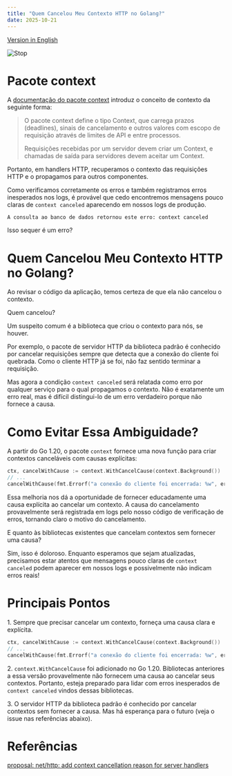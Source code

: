 ```yaml
---
title: "Quem Cancelou Meu Contexto HTTP no Golang?"
date: 2025-10-21
---
```


[Version in English](/blog/2025/10/21/context-canceled-en.html)

![Stop](/blog/docs/assets/gopher_stop_sign.png)

# Pacote context

A [documentação do pacote context](https://pkg.go.dev/context) introduz o conceito de contexto da seguinte forma:

> O pacote context define o tipo Context, que carrega prazos (deadlines), sinais de cancelamento e outros valores com escopo de requisição através de limites de API e entre processos.
> 
> Requisições recebidas por um servidor devem criar um Context, e chamadas de saída para servidores devem aceitar um Context.

Portanto, em handlers HTTP, recuperamos o contexto das requisições HTTP e o propagamos para outros componentes.

Como verificamos corretamente os erros e também registramos erros inesperados nos logs, é provável que cedo encontremos mensagens pouco claras de `context canceled` aparecendo em nossos logs de produção.

```
A consulta ao banco de dados retornou este erro: context canceled
```

Isso sequer é um erro?

# Quem Cancelou Meu Contexto HTTP no Golang?

Ao revisar o código da aplicação, temos certeza de que ela não cancelou o contexto.

Quem cancelou?

Um suspeito comum é a biblioteca que criou o contexto para nós, se houver.

Por exemplo, o pacote de servidor HTTP da biblioteca padrão é conhecido por cancelar requisições sempre que detecta que a conexão do cliente foi quebrada. Como o cliente HTTP já se foi, não faz sentido terminar a requisição.

Mas agora a condição `context canceled` será relatada como erro por qualquer serviço para o qual propagamos o contexto. Não é exatamente um erro real, mas é difícil distingui-lo de um erro verdadeiro porque não fornece a causa.

# Como Evitar Essa Ambiguidade?

A partir do Go 1.20, o pacote `context` fornece uma nova função para criar contextos canceláveis com causas explícitas:

```go
ctx, cancelWithCause := context.WithCancelCause(context.Background())
// ...
cancelWithCause(fmt.Errorf("a conexão do cliente foi encerrada: %w", err))
```

Essa melhoria nos dá a oportunidade de fornecer educadamente uma causa explícita ao cancelar um contexto. A causa do cancelamento provavelmente será registrada em logs pelo nosso código de verificação de erros, tornando claro o motivo do cancelamento.

E quanto às bibliotecas existentes que cancelam contextos sem fornecer uma causa?

Sim, isso é doloroso. Enquanto esperamos que sejam atualizadas, precisamos estar atentos que mensagens pouco claras de `context canceled` podem aparecer em nossos logs e possivelmente não indicam erros reais!

# Principais Pontos

1\. Sempre que precisar cancelar um contexto, forneça uma causa clara e explícita.

```go
ctx, cancelWithCause := context.WithCancelCause(context.Background())
// ...
cancelWithCause(fmt.Errorf("a conexão do cliente foi encerrada: %w", err))
```

2\. `context.WithCancelCause` foi adicionado no Go 1.20. Bibliotecas anteriores a essa versão provavelmente não fornecem uma causa ao cancelar seus contextos. Portanto, esteja preparado para lidar com erros inesperados de `context canceled` vindos dessas bibliotecas.

3\. O servidor HTTP da biblioteca padrão é conhecido por cancelar contextos sem fornecer a causa. Mas há esperança para o futuro (veja o issue nas referências abaixo).

# Referências

[proposal: net/http: add context cancellation reason for server handlers](https://github.com/golang/go/issues/64465)
